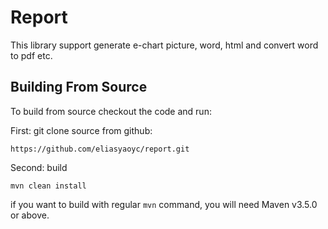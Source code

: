 # Report

This library support generate e-chart picture, word, html and convert word to pdf etc.

## Building From Source

To build from source checkout the code and run:

First: git clone source from github:

```
https://github.com/eliasyaoyc/report.git  
```

Second: build

```
mvn clean install
```

if you want to build with regular `mvn` command, you will need Maven v3.5.0 or above.
